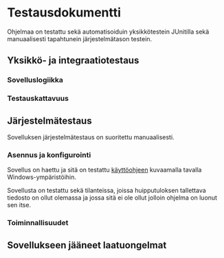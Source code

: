 # Testausdokumentti

Ohjelmaa on testattu sekä automatisoiduin yksikkötestein JUnitilla sekä manuaalisesti tapahtunein järjestelmätason testein.

## Yksikkö- ja integraatiotestaus

### Sovelluslogiikka


### Testauskattavuus


## Järjestelmätestaus

Sovelluksen järjestelmätestaus on suoritettu manuaalisesti.

### Asennus ja konfigurointi

Sovellus on haettu ja sitä on testattu [käyttöohjeen](https://github.com/magael/otm-harjoitustyo/blob/master/dokumentaatio/kayttoohje.md) kuvaamalla tavalla Windows-ympäristöihin.

Sovellusta on testattu sekä tilanteissa, joissa huipputuloksen tallettava tiedosto on ollut olemassa ja jossa sitä ei ole ollut jolloin ohjelma on luonut sen itse.

### Toiminnallisuudet


## Sovellukseen jääneet laatuongelmat
